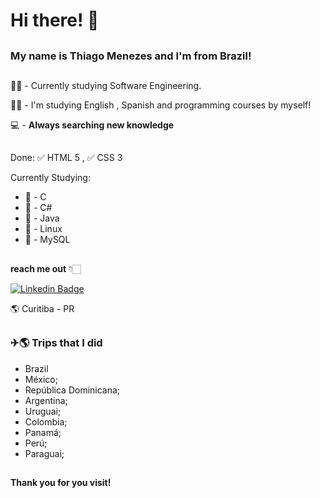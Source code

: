 # Hi there!  👋
##

### My name is Thiago Menezes and I'm from Brazil!
##

👩‍💻 - Currently studying Software Engineering.

👩‍💻 - I'm studying English , Spanish and programming courses by myself!

💻 - **Always searching new knowledge**
##

Done:
✅ HTML 5 , ✅ CSS 3

Currently Studying:
- 🚩 - C
- 🚩 - C#
- 🚩 - Java
- 🚩 - Linux
- 🚩 - MySQL
##
**reach me out** 👇🏻

[![Linkedin Badge](https://img.shields.io/badge/-LinkedIn-blue?style=flat-square&logo=Linkedin&logoColor=white&link=https://www.linkedin.com/in/thiago-menezes/)](https://www.linkedin.com/in/thiago-menezes/)

🌎 Curitiba - PR
##

### ✈🌎 Trips that I did

-  Brazil
-  México;
-  República Dominicana;
-  Argentina;
-  Uruguai;
-  Colombia;
-  Panamá;
-  Perú;
-  Paraguai;
##

**Thank you for you visit!**

